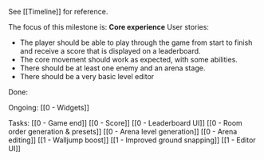 See [[Timeline]] for reference. 

The focus of this milestone is: **Core experience**
User stories: 
- The player should be able to play through the game from start to finish and receive a score that is displayed on a leaderboard. 
 - The core movement should work as expected, with some abilities. 
 - There should be at least one enemy and an arena stage. 
 - There should be a very basic level editor

Done:

Ongoing: 
[[0 - Widgets]]

Tasks:
[[0 - Game end]]
[[0 - Score]]
[[0 - Leaderboard UI]]
[[0 - Room order generation & presets]]
[[0 - Arena level generation]]
[[0 - Arena editing]]
[[1 - Walljump boost]]
[[1 - Improved ground snapping]]
[[1 - Editor UI]]